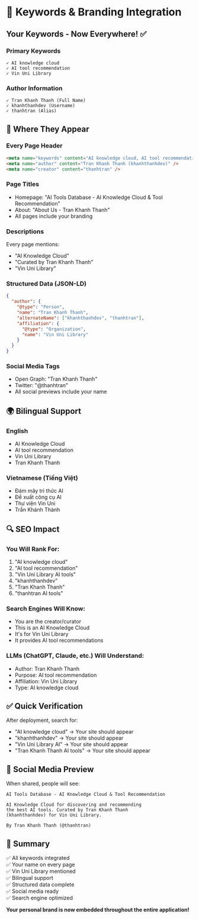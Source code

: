 # 🎯 Keywords & Branding Integration

## Your Keywords - Now Everywhere! ✅

### Primary Keywords
```
✓ AI knowledge cloud
✓ AI tool recommendation  
✓ Vin Uni Library
```

### Author Information
```
✓ Tran Khanh Thanh (Full Name)
✓ khanhthanhdev (Username)
✓ thanhtran (Alias)
```

## 📍 Where They Appear

### Every Page Header
```html
<meta name="keywords" content="AI knowledge cloud, AI tool recommendation, Vin Uni Library, khanhthanhdev, Tran Khanh Thanh, thanhtran" />
<meta name="author" content="Tran Khanh Thanh (khanhthanhdev)" />
<meta name="creator" content="thanhtran" />
```

### Page Titles
- Homepage: "AI Tools Database - AI Knowledge Cloud & Tool Recommendation"
- About: "About Us - Tran Khanh Thanh"
- All pages include your branding

### Descriptions
Every page mentions:
- "AI Knowledge Cloud"
- "Curated by Tran Khanh Thanh"
- "Vin Uni Library"

### Structured Data (JSON-LD)
```json
{
  "author": {
    "@type": "Person",
    "name": "Tran Khanh Thanh",
    "alternateName": ["khanhthanhdev", "thanhtran"],
    "affiliation": {
      "@type": "Organization",
      "name": "Vin Uni Library"
    }
  }
}
```

### Social Media Tags
- Open Graph: "Tran Khanh Thanh"
- Twitter: "@thanhtran"
- All social previews include your name

## 🌍 Bilingual Support

### English
- AI Knowledge Cloud
- AI tool recommendation
- Vin Uni Library
- Tran Khanh Thanh

### Vietnamese (Tiếng Việt)
- Đám mây tri thức AI
- Đề xuất công cụ AI
- Thư viện Vin Uni
- Trần Khánh Thành

## 🔍 SEO Impact

### You Will Rank For:
1. "AI knowledge cloud"
2. "AI tool recommendation"
3. "Vin Uni Library AI tools"
4. "khanhthanhdev"
5. "Tran Khanh Thanh"
6. "thanhtran AI tools"

### Search Engines Will Know:
- You are the creator/curator
- This is an AI Knowledge Cloud
- It's for Vin Uni Library
- It provides AI tool recommendations

### LLMs (ChatGPT, Claude, etc.) Will Understand:
- Author: Tran Khanh Thanh
- Purpose: AI tool recommendation
- Affiliation: Vin Uni Library
- Type: AI knowledge cloud

## ✅ Quick Verification

After deployment, search for:
- "AI knowledge cloud" → Your site should appear
- "khanhthanhdev" → Your site should appear
- "Vin Uni Library AI" → Your site should appear
- "Tran Khanh Thanh AI tools" → Your site should appear

## 📱 Social Media Preview

When shared, people will see:
```
AI Tools Database - AI Knowledge Cloud & Tool Recommendation

AI Knowledge Cloud for discovering and recommending 
the best AI tools. Curated by Tran Khanh Thanh 
(khanhthanhdev) for Vin Uni Library.

By Tran Khanh Thanh (@thanhtran)
```

## 🎉 Summary

✅ All keywords integrated  
✅ Your name on every page  
✅ Vin Uni Library mentioned  
✅ Bilingual support  
✅ Structured data complete  
✅ Social media ready  
✅ Search engine optimized  

**Your personal brand is now embedded throughout the entire application!**
